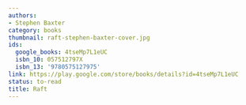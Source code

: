 ```yaml
---
authors:
- Stephen Baxter
category: books
thumbnail: raft-stephen-baxter-cover.jpg
ids:
  google_books: 4tseMp7L1eUC
  isbn_10: 057512797X
  isbn_13: '9780575127975'
link: https://play.google.com/store/books/details?id=4tseMp7L1eUC
status: to-read
title: Raft
---
```

